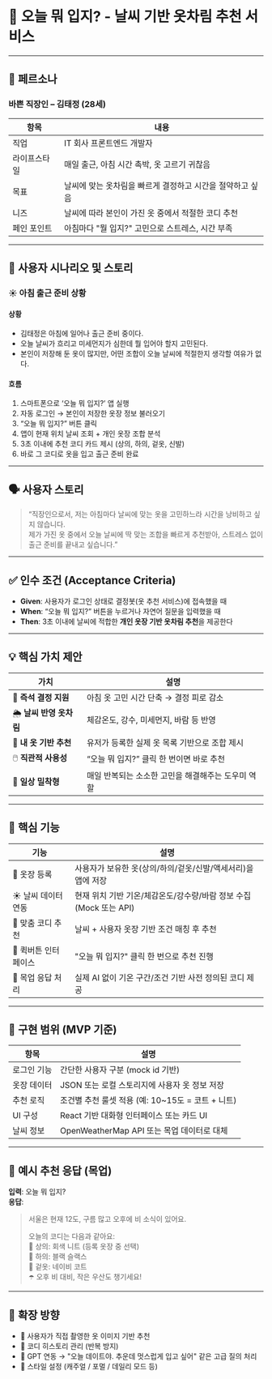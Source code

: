 # 🧥 오늘 뭐 입지? - 날씨 기반 옷차림 추천 서비스

---

## 👤 페르소나

### 바쁜 직장인 – 김태정 (28세)

| 항목 | 내용 |
|------|------|
| 직업 | IT 회사 프론트엔드 개발자 |
| 라이프스타일 | 매일 출근, 아침 시간 촉박, 옷 고르기 귀찮음 |
| 목표 | 날씨에 맞는 옷차림을 빠르게 결정하고 시간을 절약하고 싶음 |
| 니즈 | 날씨에 따라 본인이 가진 옷 중에서 적절한 코디 추천 |
| 페인 포인트 | 아침마다 "뭘 입지?" 고민으로 스트레스, 시간 부족 |

---

## 📌 사용자 시나리오 및 스토리

### ☀️ 아침 출근 준비 상황

#### 상황
- 김태정은 아침에 일어나 출근 준비 중이다.
- 오늘 날씨가 흐리고 미세먼지가 심한데 뭘 입어야 할지 고민된다.
- 본인이 저장해 둔 옷이 많지만, 어떤 조합이 오늘 날씨에 적절한지 생각할 여유가 없다.

#### 흐름

1. 스마트폰으로 ‘오늘 뭐 입지?’ 앱 실행  
2. 자동 로그인 → 본인이 저장한 옷장 정보 불러오기  
3. “오늘 뭐 입지?” 버튼 클릭  
4. 앱이 현재 위치 날씨 조회 + 개인 옷장 조합 분석  
5. 3초 이내에 추천 코디 카드 제시 (상의, 하의, 겉옷, 신발)  
6. 바로 그 코디로 옷을 입고 출근 준비 완료

---

## 🗣️ 사용자 스토리

> “직장인으로서, 저는 아침마다 날씨에 맞는 옷을 고민하느라 시간을 낭비하고 싶지 않습니다.  
> 제가 가진 옷 중에서 오늘 날씨에 딱 맞는 조합을 빠르게 추천받아, 스트레스 없이 출근 준비를 끝내고 싶습니다.”

---

## ✅ 인수 조건 (Acceptance Criteria)

- **Given**: 사용자가 로그인 상태로 결정봇(옷 추천 서비스)에 접속했을 때  
- **When**: “오늘 뭐 입지?” 버튼을 누르거나 자연어 질문을 입력했을 때  
- **Then**: 3초 이내에 날씨에 적합한 **개인 옷장 기반 옷차림 추천**을 제공한다

---

## 💡 핵심 가치 제안

| 가치 | 설명 |
|------|------|
| 👚 **즉석 결정 지원** | 아침 옷 고민 시간 단축 → 결정 피로 감소 |
| 🌦️ **날씨 반영 옷차림** | 체감온도, 강수, 미세먼지, 바람 등 반영 |
| 🧥 **내 옷 기반 추천** | 유저가 등록한 실제 옷 목록 기반으로 조합 제시 |
| 🖱️ **직관적 사용성** | “오늘 뭐 입지?” 클릭 한 번이면 바로 추천 |
| 📆 **일상 밀착형** | 매일 반복되는 소소한 고민을 해결해주는 도우미 역할 |

---

## 🔧 핵심 기능

| 기능 | 설명 |
|------|------|
| 🧥 옷장 등록 | 사용자가 보유한 옷(상의/하의/겉옷/신발/액세서리)을 앱에 저장 |
| ☀️ 날씨 데이터 연동 | 현재 위치 기반 기온/체감온도/강수량/바람 정보 수집 (Mock 또는 API) |
| 🎯 맞춤 코디 추천 | 날씨 + 사용자 옷장 기반 조건 매칭 후 추천 |
| 🔘 퀵버튼 인터페이스 | "오늘 뭐 입지?" 클릭 한 번으로 추천 진행 |
| 🧠 목업 응답 처리 | 실제 AI 없이 기온 구간/조건 기반 사전 정의된 코디 제공 |

---

## 🧪 구현 범위 (MVP 기준)

| 항목 | 설명 |
|------|------|
| 로그인 기능 | 간단한 사용자 구분 (mock id 기반) |
| 옷장 데이터 | JSON 또는 로컬 스토리지에 사용자 옷 정보 저장 |
| 추천 로직 | 조건별 추천 룰셋 적용 (예: 10~15도 = 코트 + 니트) |
| UI 구성 | React 기반 대화형 인터페이스 또는 카드 UI |
| 날씨 정보 | OpenWeatherMap API 또는 목업 데이터로 대체 |

---

## 🧱 예시 추천 응답 (목업)

**입력**: 오늘 뭐 입지?  
**응답**:
> 서울은 현재 12도, 구름 많고 오후에 비 소식이 있어요.  
>  
> 오늘의 코디는 다음과 같아요:  
> 👕 상의: 회색 니트 (등록 옷장 중 선택)  
> 👖 하의: 블랙 슬랙스  
> 🧥 겉옷: 네이비 코트  
> ☂️ 오후 비 대비, 작은 우산도 챙기세요!

---

## 🔄 확장 방향

- 📸 사용자가 직접 촬영한 옷 이미지 기반 추천
- 🔄 코디 히스토리 관리 (반복 방지)
- 🧠 GPT 연동 → "오늘 데이트야. 추운데 멋스럽게 입고 싶어" 같은 고급 질의 처리
- 👗 스타일 설정 (캐주얼 / 포멀 / 데일리 모드 등)

